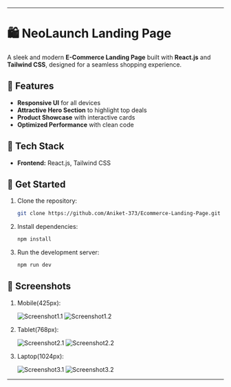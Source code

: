 
---

# 🛍️ NeoLaunch Landing Page  

A sleek and modern **E-Commerce Landing Page** built with **React.js** and **Tailwind CSS**, designed for a seamless shopping experience.  

## 🚀 Features  
- **Responsive UI** for all devices  
- **Attractive Hero Section** to highlight top deals  
- **Product Showcase** with interactive cards  
- **Optimized Performance** with clean code  

## 🔗 Tech Stack  
- **Frontend:** React.js, Tailwind CSS  

## 📌 Get Started  
1. Clone the repository:  
   ```sh
   git clone https://github.com/Aniket-373/Ecommerce-Landing-Page.git
   ```
2. Install dependencies:  
   ```sh
   npm install
   ```
3. Run the development server:  
   ```sh
   npm run dev
   ```
## 📸 Screenshots
1. Mobile(425px):
   
   ![Screenshot1.1](https://github.com/user-attachments/assets/8b87d3b4-064a-4763-849a-4e9ff9224b4a)   ![Screenshot1.2](https://github.com/user-attachments/assets/9dd0d1ac-6007-4927-920e-844d598b4e01)
   
3. Tablet(768px):
   
   ![Screenshot2.1](https://github.com/user-attachments/assets/9395ab18-9450-4b0a-8c9b-a95f271a21ae)   ![Screenshot2.2](https://github.com/user-attachments/assets/215df576-16ee-4823-8a6c-3394f958c6ca)

5. Laptop(1024px):
   
   ![Screenshot3.1](https://github.com/user-attachments/assets/2c0108e6-109f-40bc-9c71-dd9aaf6e0398)   ![Screenshot3.2](https://github.com/user-attachments/assets/52dd8660-bb1e-4d1d-be56-6571f1b2b044)



---
